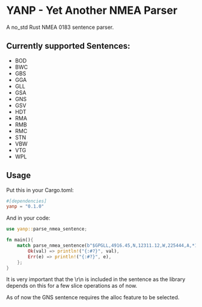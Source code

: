 # YANP - Yet Another NMEA Parser
A no_std Rust NMEA 0183 sentence parser.

## Currently supported Sentences:
* BOD
* BWC
* GBS
* GGA
* GLL
* GSA
* GNS
* GSV
* HDT
* RMA
* RMB
* RMC
* STN
* VBW
* VTG
* WPL

## Usage
Put this in your Cargo.toml:
```toml
#[dependencies]
yanp = "0.1.0"
```
And in your code:
```rs
use yanp::parse_nmea_sentence;

fn main(){
    match parse_nmea_sentence(b"$GPGLL,4916.45,N,12311.12,W,225444,A,*1D\r\n") {
        Ok(val) => println!("{:#?}", val),
        Err(e) => println!("{:#?}", e),
    };
}
```
It is very important that the \r\n is included in the sentence as the library depends on this for a few slice operations as of now.

As of now the GNS sentence requires the alloc feature to be selected.